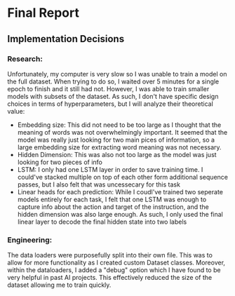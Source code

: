 # Final Report

## Implementation Decisions

### Research:
Unfortunately, my computer is very slow so I was unable to train a model on the full dataset. When trying to do so, I waited over 5 minutes for a single epoch to finish and it still had not. However, I was able to train smaller models with subsets of the dataset. As such, I don't have specific design choices in terms of hyperparameters, but I will analyze their theoretical value:

- Embedding size: This did not need to be too large as I thought that the meaning of words was not overwhelmingly important. It seemed that the model was really just looking for two main pices of information, so a large embedding size for extracting word meaning was not necessary.
- Hidden Dimension: This was also not too large as the model was just looking for two pieces of info
- LSTM: I only had one LSTM layer in order to save training time. I could've stacked multiple on top of each other form additional sequence passes, but I also felt that was uncessecary for this task
- Linear heads for each prediction: While I coudl've trained two seperate models entirely for each task, I felt that one LSTM was enough to capture info about the action and target of the instruction, and the hidden dimension was also large enough. As such, I only used the final linear layer to decode the final hidden state into two labels


### Engineering:
The data loaders were purposefully split into their own file. This was to allow for more functionality as I created custom Dataset classes. Moreover, within the dataloaders, I added a "debug" option which I have found to be very helpful in past AI projects. This effectively reduced the size of the dataset allowing me to train quickly.